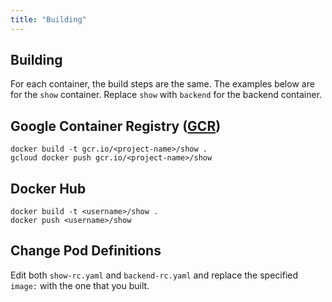 ```yaml
---
title: "Building"
---
```


## Building

For each container, the build steps are the same. The examples below
are for the `show` container. Replace `show` with `backend` for the
backend container.

## Google Container Registry ([GCR](https://cloud.google.com/tools/container-registry/))

    docker build -t gcr.io/<project-name>/show .
    gcloud docker push gcr.io/<project-name>/show

## Docker Hub

    docker build -t <username>/show .
    docker push <username>/show

## Change Pod Definitions

Edit both `show-rc.yaml` and `backend-rc.yaml` and replace the
specified `image:` with the one that you built.



